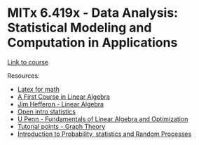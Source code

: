 # MITx 6.419x - Data Analysis: Statistical Modeling and Computation in Applications

[Link to course](https://learning.edx.org/course/course-v1:MITx+6.419x+1T2021/home) <br/>

Resources:
- [Latex for math](https://en.wikibooks.org/wiki/LaTeX/Mathematics) <br/>
- [A First Course in Linear Algebra](http://linear.ups.edu/fcla/front-matter.html) <br/>
- [Jim Hefferon - Linear Algebra](https://hefferon.net/linearalgebra/) <br/>
- [Open intro statistics](https://www.openintro.org/book/os/) <br/>
- [U Penn - Fundamentals of Linear Algebra and Optimization](https://www.cis.upenn.edu/~cis515/) <br/>
- [Tutorial points - Graph Theory](https://www.tutorialspoint.com/graph_theory/index.htm) <br/>
- [Introduction to Probability, statistics and Random Processes](https://www.probabilitycourse.com/chapter6/6_1_5_random_vectors.php)

